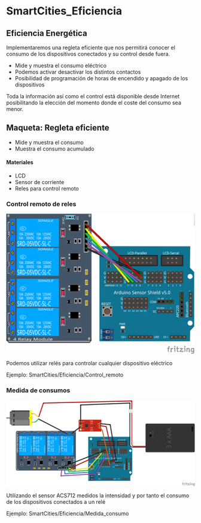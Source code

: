 # SmartCities_Eficiencia

##  Eficiencia Energética

Implementaremos una regleta eficiente que nos permitirá conocer el consumo de los dispositivos conectados y su control desde fuera.
  * Mide y muestra el consumo eléctrico
  * Podemos activar desactivar los distintos contactos
  * Posibilidad de programación de horas de encendido y apagado de los dispositivos

Toda la información así como el control está disponible desde Internet posibilitando la elección del momento donde el coste del consumo sea menor.

## Maqueta: Regleta eficiente
* Mide y muestra el consumo
* Muestra el consumo acumulado


#### Materiales
* LCD
* Sensor de corriente
* Reles para control remoto


### Control remoto de reles

![](./imagenes/7_control_rele_bb.png)

Podemos utilizar relés para controlar cualquier dispositivo eléctrico

Ejemplo: SmartCities/Eficiencia/Control_remoto


### Medida de consumos

![](./imagenes/Medida_Consumo_bb.png)

Utilizando el sensor ACS712 medidos la intensidad y por tanto el consumo de los dispositivos conectados a un relé

Ejemplo: SmartCities/Eficiencia/Medida_consumo
